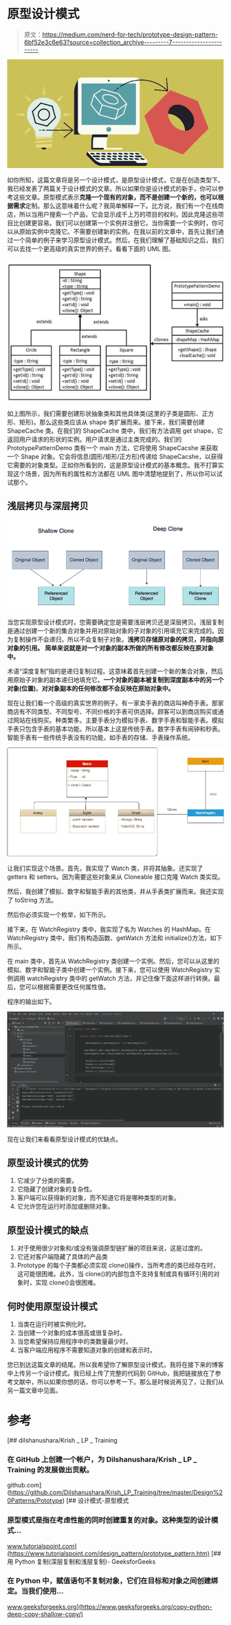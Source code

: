 # 原型设计模式

> 原文：<https://medium.com/nerd-for-tech/prototype-design-pattern-6bf52e3c6e63?source=collection_archive---------7----------------------->

![](img/2cdff260ed9c6259226bfa53addbf519.png)

如你所知，这篇文章将是另一个设计模式，是原型设计模式，它是在创造类型下。我已经发表了两篇关于设计模式的文章。所以如果你是设计模式的新手，你可以参考这些文章。原型模式表示**克隆一个现有的对象，而不是创建一个新的，也可以根据需求**定制。那么这意味着什么呢？我简单解释一下。比方说，我们有一个在线商店，所以当用户搜索一个产品，它会显示成千上万的项目的权利。因此克隆这些项目比创建更容易。我们可以创建第一个实例并注册它。当你需要一个实例时，你可以从原始实例中克隆它。不需要创建新的实例。在我以前的文章中，首先让我们通过一个简单的例子来学习原型设计模式。然后，在我们理解了基础知识之后，我们可以去找一个更高级的真实世界的例子。看看下面的 UML 图。

![](img/644c31cdadc73ff779d41192ce02e92c.png)

如上图所示，我们需要创建形状抽象类和其他具体类(这里的子类是圆形、正方形、矩形)。那么这些类应该从 shape 类扩展而来。接下来，我们需要创建 ShapeCache 类。在我们的 ShapeCache 类中，我们有方法调用 get shape，它返回用户请求的形状的实例。用户请求是通过主类完成的。我们的 PrototypePatternDemo 类有一个 main 方法，它将使用 ShapeCacshe 来获取一个 Shape 对象。它会将信息(圆形/矩形/正方形)传递给 ShapeCacshe，以获得它需要的对象类型。正如你所看到的，这是原型设计模式的基本概念。我不打算实现这个场景，因为所有的属性和方法都在 UML 图中清楚地提到了，所以你可以试试那个。

## 浅层拷贝与深层拷贝

![](img/a46efe0cdb6182bdb8d6df1c90820d6c.png)

当您实现原型设计模式时，您需要确定您是需要浅层拷贝还是深层拷贝。浅层复制是通过创建一个新的集合对象并用对原始对象的子对象的引用填充它来完成的。因为复制操作不会递归，所以不会复制子对象。**浅拷贝存储原对象的拷贝，并指向原对象的引用。** **简单来说就是对一个对象的副本所做的所有修改都反映在原对象中。**

术语“深度复制”指的是递归复制过程。这意味着首先创建一个新的集合对象，然后用原始子对象的副本递归地填充它。**一个对象的副本被复制到深度副本中的另一个对象(位置)**。**对对象副本的任何修改都不会反映在原始对象中。**

现在让我们看一个高级的真实世界的例子。有一家卖手表的商店叫神奇手表。那家商店有不同类型、不同型号、不同价格的手表可供选择。顾客可以到商店购买或通过网站在线购买。种类繁多。主要手表分为模拟手表、数字手表和智能手表。模拟手表只包含手表的基本功能。所以基本上这是传统手表。数字手表有闹钟和秒表。智能手表有一些传统手表没有的功能，如手表的存储、手表操作系统。

![](img/2ca85c2b84f1f3796e33c031ee285c9f.png)

让我们实现这个场景。首先，我实现了 Watch 类，并将其抽象。还实现了 getters 和 setters。因为需要这些对象来从 Cloneable 接口克隆 Watch 类实现。

然后，我创建了模拟、数字和智能手表的其他类，并从手表类扩展而来。我还实现了 toString 方法。

然后你必须实现一个枚举，如下所示。

接下来，在 WatchRegistry 类中，我实现了名为 Watches 的 HashMap。在 WatchRegistry 类中，我们有构造函数、getWatch 方法和 initialize()方法，如下所示。

在 main 类中，首先从 WatchRegistry 类创建一个实例。然后，您可以从这里的模拟、数字和智能子类中创建一个实例。接下来，您可以使用 WatchRegistry 实例调用 watchRegistry 类中的 getWatch 方法，并记住像下面这样进行转换。最后，您可以根据需要更改任何属性值。

程序的输出如下。

![](img/a63103c95b7e31c858b0f0d68b6f14a8.png)

现在让我们来看看原型设计模式的优缺点。

## 原型设计模式的优势

1.  它减少了分类的需要。
2.  它隐藏了创建对象的复杂性。
3.  客户端可以获得新的对象，而不知道它将是哪种类型的对象。
4.  它允许您在运行时添加或删除对象。

## **原型设计模式的缺点**

1.  对于使用很少对象和/或没有强调原型链扩展的项目来说，这是过度的。
2.  它还对客户端隐藏了具体的产品类
3.  Prototype 的每个子类都必须实现 clone()操作，当所考虑的类已经存在时，这可能很困难。此外，当 clone()的内部包含不支持复制或具有循环引用的对象时，实现 clone()会很困难。

## 何时使用原型设计模式

1.  当类在运行时被实例化时。
2.  当创建一个对象的成本很高或很复杂时。
3.  当您希望保持应用程序中的类数量最少时。
4.  当客户端应用程序不需要知道对象的创建和表示时。

您已到达这篇文章的结尾。所以我希望你了解原型设计模式，我将在接下来的博客中上传另一个设计模式。我已经上传了完整的代码到 GitHub，我把链接放在了参考文献中，所以如果你想的话，你可以参考一下。那么是时候说再见了，让我们从另一篇文章中见面。

# 参考

[](https://github.com/Dilshanushara/Krish_LP_Training/tree/master/Design%20Patterns/Pototype) [## dilshanushara/Krish _ LP _ Training

### 在 GitHub 上创建一个帐户，为 Dilshanushara/Krish _ LP _ Training 的发展做出贡献。

github.com](https://github.com/Dilshanushara/Krish_LP_Training/tree/master/Design%20Patterns/Pototype) [](https://www.tutorialspoint.com/design_pattern/prototype_pattern.htm) [## 设计模式-原型模式

### 原型模式是指在考虑性能的同时创建重复的对象。这种类型的设计模式…

www.tutorialspoint.com](https://www.tutorialspoint.com/design_pattern/prototype_pattern.htm) [](https://www.geeksforgeeks.org/copy-python-deep-copy-shallow-copy/) [## 用 Python 复制(深层复制和浅层复制)- GeeksforGeeks

### 在 Python 中，赋值语句不复制对象，它们在目标和对象之间创建绑定。当我们使用…

www.geeksforgeeks.org](https://www.geeksforgeeks.org/copy-python-deep-copy-shallow-copy/)